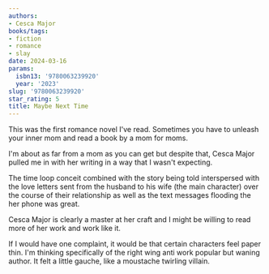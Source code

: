 ```yaml
---
authors:
- Cesca Major
books/tags:
- fiction
- romance
- slay
date: 2024-03-16
params:
  isbn13: '9780063239920'
  year: '2023'
slug: '9780063239920'
star_rating: 5
title: Maybe Next Time
---
```


This was the first romance novel I've read. Sometimes you have to unleash your inner mom and read a book by a mom for moms.

I'm about as far from a mom as you can get but despite that, Cesca Major pulled me in with her writing in a way that I wasn't expecting.

<!--more-->

The time loop conceit combined with the story being told interspersed with the love letters sent from the husband to his wife (the main character) over the course of their relationship as well as the text messages flooding the her phone was great.

Cesca Major is clearly a master at her craft and I might be willing to read more of her work and work like it.

If I would have one complaint, it would be that certain characters feel paper thin. I'm thinking specifically of the right wing anti work popular but waning author. It felt a little gauche, like a moustache twirling villain.